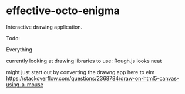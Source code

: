 # effective-octo-enigma

Interactive drawing application. 

Todo:

Everything

currently looking at drawing libraries to use:
Rough.js looks neat


might just start out by converting the drawng app here to elm
https://stackoverflow.com/questions/2368784/draw-on-html5-canvas-using-a-mouse




